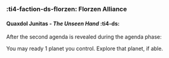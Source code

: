 ### :ti4-faction-ds-florzen: **Florzen Alliance**

####  Quaxdol Junitas - _The Unseen Hand_ :ti4-ds:

After the second agenda is revealed during the agenda phase:

You may ready 1 planet you control. Explore that planet, if able.
